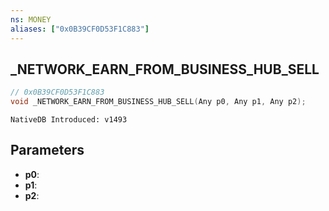 ```yaml
---
ns: MONEY
aliases: ["0x0B39CF0D53F1C883"]
---
```

## _NETWORK_EARN_FROM_BUSINESS_HUB_SELL

```c
// 0x0B39CF0D53F1C883
void _NETWORK_EARN_FROM_BUSINESS_HUB_SELL(Any p0, Any p1, Any p2);
```

```
NativeDB Introduced: v1493
```

## Parameters
* **p0**:
* **p1**:
* **p2**:

